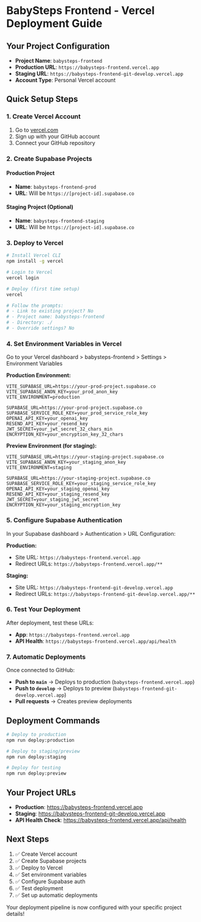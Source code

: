 # BabySteps Frontend - Vercel Deployment Guide

## Your Project Configuration

- **Project Name**: `babysteps-frontend`
- **Production URL**: `https://babysteps-frontend.vercel.app`
- **Staging URL**: `https://babysteps-frontend-git-develop.vercel.app`
- **Account Type**: Personal Vercel account

## Quick Setup Steps

### 1. Create Vercel Account
1. Go to [vercel.com](https://vercel.com)
2. Sign up with your GitHub account
3. Connect your GitHub repository

### 2. Create Supabase Projects

#### Production Project
- **Name**: `babysteps-frontend-prod`
- **URL**: Will be `https://[project-id].supabase.co`

#### Staging Project (Optional)
- **Name**: `babysteps-frontend-staging`
- **URL**: Will be `https://[project-id].supabase.co`

### 3. Deploy to Vercel

```bash
# Install Vercel CLI
npm install -g vercel

# Login to Vercel
vercel login

# Deploy (first time setup)
vercel

# Follow the prompts:
# - Link to existing project? No
# - Project name: babysteps-frontend
# - Directory: ./
# - Override settings? No
```

### 4. Set Environment Variables in Vercel

Go to your Vercel dashboard > babysteps-frontend > Settings > Environment Variables

**Production Environment:**
```
VITE_SUPABASE_URL=https://your-prod-project.supabase.co
VITE_SUPABASE_ANON_KEY=your_prod_anon_key
VITE_ENVIRONMENT=production

SUPABASE_URL=https://your-prod-project.supabase.co
SUPABASE_SERVICE_ROLE_KEY=your_prod_service_role_key
OPENAI_API_KEY=your_openai_key
RESEND_API_KEY=your_resend_key
JWT_SECRET=your_jwt_secret_32_chars_min
ENCRYPTION_KEY=your_encryption_key_32_chars
```

**Preview Environment (for staging):**
```
VITE_SUPABASE_URL=https://your-staging-project.supabase.co
VITE_SUPABASE_ANON_KEY=your_staging_anon_key
VITE_ENVIRONMENT=staging

SUPABASE_URL=https://your-staging-project.supabase.co
SUPABASE_SERVICE_ROLE_KEY=your_staging_service_role_key
OPENAI_API_KEY=your_staging_openai_key
RESEND_API_KEY=your_staging_resend_key
JWT_SECRET=your_staging_jwt_secret
ENCRYPTION_KEY=your_staging_encryption_key
```

### 5. Configure Supabase Authentication

In your Supabase dashboard > Authentication > URL Configuration:

**Production:**
- Site URL: `https://babysteps-frontend.vercel.app`
- Redirect URLs: `https://babysteps-frontend.vercel.app/**`

**Staging:**
- Site URL: `https://babysteps-frontend-git-develop.vercel.app`
- Redirect URLs: `https://babysteps-frontend-git-develop.vercel.app/**`

### 6. Test Your Deployment

After deployment, test these URLs:
- **App**: `https://babysteps-frontend.vercel.app`
- **API Health**: `https://babysteps-frontend.vercel.app/api/health`

### 7. Automatic Deployments

Once connected to GitHub:
- **Push to `main`** → Deploys to production (`babysteps-frontend.vercel.app`)
- **Push to `develop`** → Deploys to preview (`babysteps-frontend-git-develop.vercel.app`)
- **Pull requests** → Creates preview deployments

## Deployment Commands

```bash
# Deploy to production
npm run deploy:production

# Deploy to staging/preview
npm run deploy:staging

# Deploy for testing
npm run deploy:preview
```

## Your Project URLs

- **Production**: https://babysteps-frontend.vercel.app
- **Staging**: https://babysteps-frontend-git-develop.vercel.app
- **API Health Check**: https://babysteps-frontend.vercel.app/api/health

## Next Steps

1. ✅ Create Vercel account
2. ✅ Create Supabase projects
3. ✅ Deploy to Vercel
4. ✅ Set environment variables
5. ✅ Configure Supabase auth
6. ✅ Test deployment
7. ✅ Set up automatic deployments

Your deployment pipeline is now configured with your specific project details!